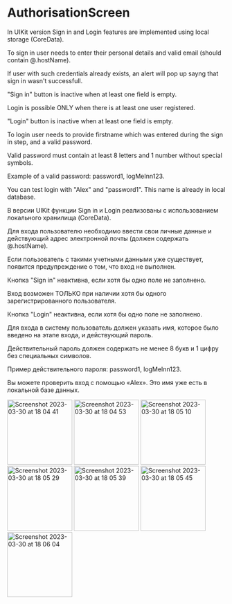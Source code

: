 # AuthorisationScreen

In UIKit version Sign in and Login features are implemented using local storage (CoreData). 

To sign in user needs to enter their personal details and valid email (should contain @.hostName). 

If user with such credentials already exists, an alert will pop up sayng that sign in wasn't successfull.

"Sign in" button is inactive when at least one field is empty.

Login is possible ONLY when there is at least one user registered.

"Login" button is inactive when at least one field is empty.

To login user needs to provide firstname which was entered during the sign in step, and a valid password.

Valid password must contain at least 8 letters and 1 number without special symbols.

Example of a valid password: password1, logMeInn123.

You can test login with "Alex" and "password1". This name is already in local database.

В версии UIKit функции Sign in и Login реализованы с использованием локального хранилища (CoreData).


Для входа пользователю необходимо ввести свои личные данные и действующий адрес электронной почты (должен содержать @.hostName).

Если пользователь с такими учетными данными уже существует, появится предупреждение о том, что вход не выполнен.

Кнопка "Sign in" неактивна, если хотя бы одно поле не заполнено.

Вход возможен ТОЛЬКО при наличии хотя бы одного зарегистрированного пользователя.

Кнопка "Login" неактивна, если хотя бы одно поле не заполнено.

Для входа в систему пользователь должен указать имя, которое было введено на этапе входа, и действующий пароль.

Действительный пароль должен содержать не менее 8 букв и 1 цифру без специальных символов.

Пример действительного пароля: password1, logMeInn123.

Вы можете проверить вход с помощью «Alex». Это имя уже есть в локальной базе данных.

<img width="150" alt="Screenshot 2023-03-30 at 18 04 41" src="https://user-images.githubusercontent.com/105043706/228880922-8c300c07-20f7-4643-9a1a-9bfeca406969.png">

<img width="150" alt="Screenshot 2023-03-30 at 18 04 53" src="https://user-images.githubusercontent.com/105043706/228880936-5c2a578e-6bcc-4ede-aa39-98b8d61e08dd.png">

<img width="150" alt="Screenshot 2023-03-30 at 18 05 10" src="https://user-images.githubusercontent.com/105043706/228880968-eb5b8a9f-e6a8-4663-bd45-bb5098a1d290.png">

<img width="150" alt="Screenshot 2023-03-30 at 18 05 29" src="https://user-images.githubusercontent.com/105043706/228881006-3ab002fc-e36a-45f5-bf04-9bec295f9423.png">

<img width="150" alt="Screenshot 2023-03-30 at 18 05 39" src="https://user-images.githubusercontent.com/105043706/228881040-5476b0ff-4152-49e3-bd0e-af98d49a2ede.png">

<img width="150" alt="Screenshot 2023-03-30 at 18 05 45" src="https://user-images.githubusercontent.com/105043706/228881072-abac8b5e-7895-4373-a2ff-51213025e6fc.png">

<img width="150" alt="Screenshot 2023-03-30 at 18 06 04" src="https://user-images.githubusercontent.com/105043706/228881102-61c50969-796d-4228-bfcd-19b90c4fa420.png">



